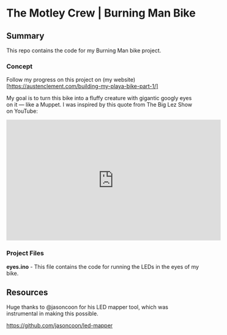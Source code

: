 # The Motley Crew | Burning Man Bike

## Summary
This repo contains the code for my Burning Man bike project.

### Concept
Follow my progress on this project on (my website)[https://austenclement.com/building-my-playa-bike-part-1/]

My goal is to turn this bike into a fluffy creature with gigantic googly eyes on it — like a Muppet. I was inspired by this quote from The Big Lez Show on YouTube:

<iframe width="560" height="315" src="https://www.youtube.com/embed/zrVhUX2bSWI?start=17" title="YouTube video player" frameborder="0" allow="accelerometer; autoplay; clipboard-write; encrypted-media; gyroscope; picture-in-picture" allowfullscreen></iframe>

### Project Files
**eyes.ino** - This file contains the code for running the LEDs in the eyes of my bike.

## Resources
Huge thanks to @jasoncoon for his LED mapper tool, which was instrumental in making this possible.

https://github.com/jasoncoon/led-mapper
